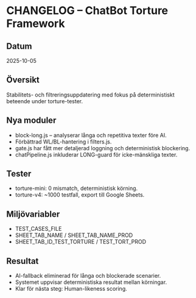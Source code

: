# CHANGELOG – ChatBot Torture Framework

## Datum
2025-10-05

## Översikt
Stabilitets- och filtreringsuppdatering med fokus på deterministiskt beteende under torture-tester.

## Nya moduler
- block-long.js – analyserar långa och repetitiva texter före AI.
- Förbättrad WL/BL-hantering i filters.js.
- gate.js har fått mer detaljerad loggning och deterministisk blockering.
- chatPipeline.js inkluderar LONG-guard för icke-mänskliga texter.

## Tester
- torture-mini: 0 mismatch, deterministisk körning.
- torture-v4: ~1000 testfall, export till Google Sheets.

## Miljövariabler
- TEST_CASES_FILE
- SHEET_TAB_NAME / SHEET_TAB_NAME_PROD
- SHEET_TAB_ID_TEST_TORTURE / TEST_TORT_PROD

## Resultat
- AI-fallback eliminerad för långa och blockerade scenarier.
- Systemet uppvisar deterministiska resultat mellan körningar.
- Klar för nästa steg: Human-likeness scoring.
